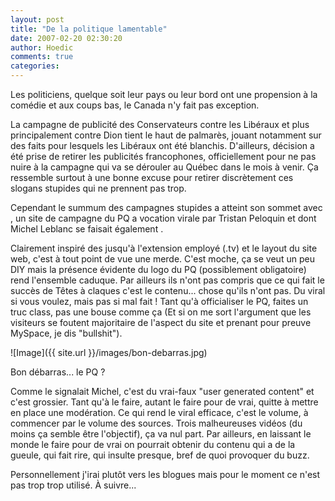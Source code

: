 ```yaml
---
layout: post
title: "De la politique lamentable"
date: 2007-02-20 02:30:20
author: Hoedic
comments: true
categories: 
---
```



Les politiciens, quelque soit leur pays ou leur bord ont une propension à la comédie et aux coups bas, le Canada n'y fait pas exception.

La campagne de publicité des Conservateurs contre les Libéraux et plus principalement contre Dion tient le haut de palmarès, jouant notamment sur des faits pour lesquels les Libéraux ont été blanchis. D'ailleurs, décision a été prise de retirer les publicités francophones, officiellement pour ne pas nuire à la campagne qui va se dérouler au Québec dans le mois à venir. Ça ressemble surtout à une bonne excuse pour retirer discrètement ces slogans stupides qui ne prennent pas trop.

Cependant le summum des campagnes stupides a atteint son sommet avec , un site de campagne du PQ a vocation virale  par Tristan Peloquin et dont Michel Leblanc se faisait également .

Clairement inspiré des  jusqu'à l'extension employé (.tv) et le layout du site web, c'est à tout point de vue une merde. C'est moche, ça se veut un peu DIY mais la présence évidente du logo du PQ (possiblement obligatoire) rend l'ensemble caduque. Par ailleurs ils n'ont pas compris que ce qui fait le succès de Têtes à claques c'est le contenu... chose qu'ils n'ont pas. Du viral si vous voulez, mais pas si mal fait ! Tant qu'à officialiser le PQ, faites un truc class, pas une bouse comme ça (Et si on me sort l'argument que les visiteurs se foutent majoritaire de l'aspect du site et prenant pour preuve MySpace, je dis "bullshit").

![Image]({{ site.url }}/images/bon-debarras.jpg)
<div class="photoattrib">Bon débarras... le PQ ?</div>



Comme le signalait Michel, c'est du vrai-faux "user generated content" et c'est grossier. Tant qu'à le faire, autant le faire pour de vrai, quitte à mettre en place une modération. Ce qui rend le viral efficace, c'est le volume, à commencer par le volume des sources. Trois malheureuses vidéos (du moins ça semble être l'objectif), ça va nul part. Par ailleurs, en laissant le monde le faire pour de vrai on pourrait obtenir du contenu qui a de la gueule, qui fait rire, qui insulte presque, bref de quoi provoquer du buzz.

Personnellement j'irai plutôt vers les blogues mais pour le moment ce n'est pas trop trop utilisé. À suivre...